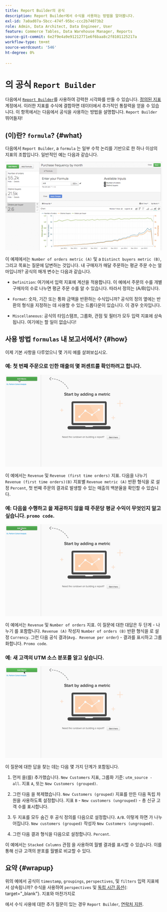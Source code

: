 ```yaml
---
title: Report Builder의 공식
description: Report Builder에서 수식을 사용하는 방법을 알아봅니다.
exl-id: 7a0ad07a-5bcc-474f-95bc-ccc2b74073b2
role: Admin, Data Architect, Data Engineer, User
feature: Commerce Tables, Data Warehouse Manager, Reports
source-git-commit: 6e2f9e4a9e91212771e6f6baa8c2f8101125217a
workflow-type: tm+mt
source-wordcount: '546'
ht-degree: 0%

---
```


# 의 공식 `Report Builder`

다음에서 [`Report Builder`](../../tutorials/using-visual-report-builder.md)를 사용하여 강력한 시각화를 만들 수 있습니다. [정의된 지표](../../data-user/reports/ess-manage-data-metrics.md) 계정에서. 이러한 지표를 수식에 결합하면 데이터에서 추가적인 통찰력을 얻을 수 있습니다. 이 항목에서는 다음에서 공식을 사용하는 방법을 설명합니다. `Report Builder` 뛰어들자!

## (이)란? `formula`? {#what}

다음에서 `Report Builder`, a `formula` 는 일부 수학 논리를 기반으로 한 하나 이상의 지표의 조합입니다. 일반적인 예는 다음과 같습니다.

![](../../assets/formula-example.png)

이 예제에서는 `Number of orders metric (A)` 및 a `Distinct buyers metric (B)`, 그리고 목표는 질문에 답변하는 것입니다. 내 구매자가 매달 주문하는 평균 주문 수는 얼마입니까? 공식의 매개 변수는 다음과 같습니다.

* `Definition`: 여기에서 입력 지표에 계산을 적용합니다. 이 예에서 주문의 수를 개별 구매자의 수로 나누면 평균 주문 수를 알 수 있습니다. 따라서 정의는 (A/B)입니다.

* `Format`: 숫자, 기간 또는 통화 금액을 반환하는 수식입니까? 공식의 정의 옆에는 반환의 형식을 지정하는 데 사용할 수 있는 드롭다운이 있습니다. 이 경우 숫자입니다.

* `Miscellaneous`: 공식의 타임스탬프, 그룹화, 관점 및 필터가 모두 입력 지표에 상속됩니다. 여기에는 할 일이 없습니다!

## 사용 방법 `formulas` 내 보고서에서? {#how}

이제 기본 사항을 다루었으니 몇 가지 예를 살펴보십시오.

### 예: 첫 번째 주문으로 인한 매출의 몇 퍼센트를 확인하려고 합니다.

![최초 주문으로 인한 매출의 퍼센트를 찾기 위해 공식 사용](../../assets/first_time_orders.gif)

이 예에서는 `Revenue` 및 `Revenue (first time orders)` 지표. 다음을 나누기 `Revenue (first time orders)(B)` 지표별 `Revenue metric (A)` 반환 형식을 로 설정 `Percent`, 첫 번째 주문의 결과로 발생할 수 있는 매출의 백분율을 확인할 수 있습니다.

### 예: 다음을 수행하고 을 제공하지 않을 때 주문당 평균 수익이 무엇인지 알고 싶습니다. `promo code`.

![공식 을 사용하여 프로모션 코드가 있거나 없는 주문당 평균 매출 찾기](../../assets/promo_code.gif)

이 예에서는 `Revenue` 및 `Number of orders` 지표. 이 질문에 대한 대답은 두 단계 - 나누기 를 포함합니다. `Revenue (A)` 작성자 `Number of orders (B)` 반환 형식을 로 설정 `Currency`. 그런 다음 공식 결과(`Avg. Revenue per order`) - 결과를 표시하고 그룹화합니다. `Promo code`.

### 예: 새 고객의 UTM 소스 분포를 알고 싶습니다.

![공식을 사용하여 새 고객의 UTM 소스 분포 찾기](../../assets/distro.gif)

이 질문에 대한 답을 찾는 데는 다음 몇 가지 단계가 포함됩니다.

1. 먼저 을(를) 추가했습니다. `New Customers` 지표, 그룹화 기준: `utm_source - all`. 지표 `A`, 또는 `New Customers (grouped)`.

1. 그런 다음 을 복제했습니다. `New Customers (grouped)` 지표를 만든 다음 독립 차원을 사용하도록 설정합니다. 지표 `B` - `New customers (ungrouped)` - 총 신규 고객 수를 표시합니다.

1. 두 지표를 모두 숨긴 후 공식 정의를 다음으로 설정합니다. `A/B`. 이렇게 하면 가 나누어집니다. `New customers (grouped)` 작성자 `New Customers (ungrouped)`.

1. 그런 다음 결과 형식을 다음으로 설정합니다. `Percent`.

이 예에서는 `Stacked Columns` 관점 을 사용하여 월별 결과를 표시할 수 있습니다. 이를 통해 신규 고객의 분포를 월별로 비교할 수 있다.

## 요약 {#wrapup}

위의 예에서 공식이 `timestamp`, `groupings`, `perspectives`, 및 `filters` 입력 지표에서 상속됩니까? 수식을 사용하여 `perspectives` 및 [독립 시간 옵션](../../tutorials/time-options-visual-rpt-bldr.md){: target=&quot;_blank&quot;}. 지표와 마찬가지로

에서 수식 사용에 대한 추가 질문이 있는 경우 `Report Builder`, [연락처 지원](https://experienceleague.adobe.com/docs/commerce-knowledge-base/kb/troubleshooting/miscellaneous/mbi-service-policies.html).
